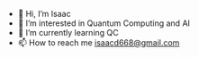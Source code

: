 - 👋 Hi, I’m Isaac
- 👀 I’m interested in Quantum Computing and AI
- 🌱 I’m currently learning QC
- 📫 How to reach me isaacd668@gmail.com

<!---
isaacd68/isaacd68 is a ✨ special ✨ repository because its `README.md` (this file) appears on your GitHub profile.
You can click the Preview link to take a look at your changes.
--->
